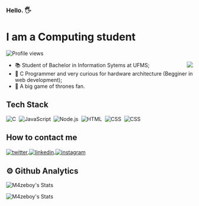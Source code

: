 <h3 align="left">Hello. 🖐</h3>

<h1 align="left"> I am a Computing student </h1>
<p align="left"> <img src="https://komarev.com/ghpvc/?username=m4zeboy&color=yellow" alt="Profile views" /> </p>
<img src="https://raw.githubusercontent.com/gist/m4zeboy/cff38957fc5bd75f6688bc007c270ed0/raw/206ddeaf0865d41da480db590bb313500239f020/githubcard.svg" align="right">

- 📚 Student of Bachelor in Information Sytems at UFMS;
- 🌱 C Programmer and very curious for hardware architecture (Begginer in web development);
- 🐺 A big game of thrones fan.

## Tech Stack
![C](https://img.shields.io/badge/-C-05122A?style=flat&logo=C)&nbsp;
![JavaScript](https://img.shields.io/badge/-JavaScript-05122A?style=flat&logo=javascript)&nbsp;
![Node.js](https://img.shields.io/badge/-Node.js-05122A?style=flat&logo=node.js)&nbsp;
![HTML](https://img.shields.io/badge/-HTML-05122A?style=flat&logo=HTML5)&nbsp;
![CSS](https://img.shields.io/badge/-CSS-05122A?style=flat&logo=CSS3&logoColor=1572B6)&nbsp;
![CSS](https://img.shields.io/badge/-CSS-05122A?style=flat&logo=CSS3&logoColor=1572B6)&nbsp;

## How to contact me
<a href="https://twitter.com/m4zeboy" target="_blank">
  <img align="center" src="https://img.shields.io/badge/-m4zeboy-05122A?style=flat&logo=twitter" alt="twitter"/>  
</a>
<a href="https://linkedin.com/in/moisés-silva-de-azevedo-8b204b1b6" target="_blank">
  <img align="center" src="https://img.shields.io/badge/-moises.silva.azevedo-05122A?style=flat&logo=linkedin" alt="linkedin"/>
</a>
<a href="https://instagram.com/moises.silva.azevedo" target="_blank">
 <img align="center" src="https://img.shields.io/badge/-moises.silva.azevedo-05122A?style=flat&logo=instagram" alt="instagram"/>
</a>

## ⚙️ Github Analytics

![M4zeboy's Stats](https://github-readme-stats.vercel.app/api?username=m4zeboy&show_icons=true&theme=blue-green)

![M4zeboy's Stats](https://github-readme-stats.vercel.app/api/top-langs/?username=m4zeboy&theme=blue-green)
